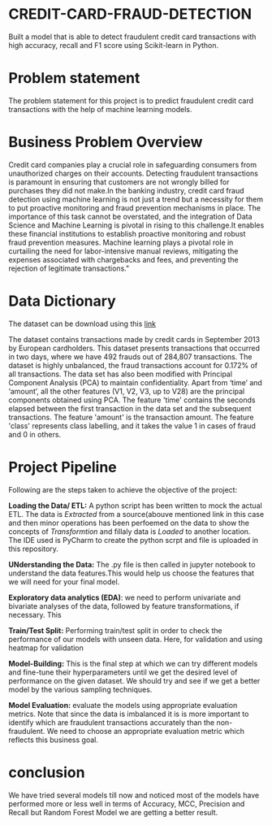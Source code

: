 # CREDIT-CARD-FRAUD-DETECTION
Built a model that is able to detect fraudulent credit card transactions with high accuracy, recall and F1 score using Scikit-learn in Python.

# Problem statement
The problem statement for this project is to predict fraudulent credit card transactions with the help of machine learning models.

# Business Problem Overview 
Credit card companies play a crucial role in safeguarding consumers from unauthorized charges on their accounts. Detecting fraudulent transactions is paramount in ensuring that customers are not wrongly billed for purchases they did not make.In the banking industry, credit card fraud detection using machine learning is not just a trend but a necessity for them to put proactive monitoring and fraud prevention mechanisms in place. The importance of this task cannot be overstated, and the integration of Data Science and Machine Learning is pivotal in rising to this challenge.It enables these financial institutions to establish proactive monitoring and robust fraud prevention measures. Machine learning plays a pivotal role in curtailing the need for labor-intensive manual reviews, mitigating the expenses associated with chargebacks and fees, and preventing the rejection of legitimate transactions."

# Data Dictionary
The dataset can be download using this [link](https://www.kaggle.com/datasets/mlg-ulb/creditcardfraud)

The dataset contains transactions made by credit cards in September 2013 by European cardholders. This dataset presents transactions that occurred in two days, where we have 492 frauds out of 284,807 transactions. The dataset is highly unbalanced, the fraud transactions account for 0.172% of all transactions.
The data set has also been modified with Principal Component Analysis (PCA) to maintain confidentiality. Apart from ‘time’ and ‘amount’, all the other features (V1, V2, V3, up to V28) are the principal components obtained using PCA. The feature 'time' contains the seconds elapsed between the first transaction in the data set and the subsequent transactions. The feature 'amount' is the transaction amount. The feature 'class' represents class labelling, and it takes the value 1 in cases of fraud and 0 in others.

# Project Pipeline
Following are the steps taken to achieve the objective of the project:

**Loading the Data/ ETL:** A python script has been written to mock the actual ETL. The data is *Extracted* from a source(abouve mentioned link in this case and then minor operations has been perfoemed on the data to show the concepts of *Transformtion* and fillaly data is *Loaded* to another location. The IDE used is PyCharm to create the python scrpt and file is uploaded in this repository. 

**UNderstanding the Data:** The .py file is then called in jupyter notebook to understand the data features.This would help us choose the features that we will need for your final model.

**Exploratory data analytics (EDA)**: we need to perform univariate and bivariate analyses of the data, followed by feature transformations, if necessary. This

**Train/Test Split:** Performing train/test split in order to check the performance of our models with unseen data. Here, for validation and using heatmap for validation

**Model-Building:** This is the final step at which we can try different models and fine-tune their hyperparameters until we get the desired level of performance on the given dataset. We should try and see if we get a better model by the various sampling techniques.

**Model Evaluation:** evaluate the models using appropriate evaluation metrics. Note that since the data is imbalanced it is is more important to identify which are fraudulent transactions accurately than the non-fraudulent. We need to choose an appropriate evaluation metric which reflects this business goal.

# conclusion
We have tried several models till now and noticed most of the models have performed more or less well in terms of Accuracy, MCC, Precision and Recall but Random Forest Model we are getting a better result.
